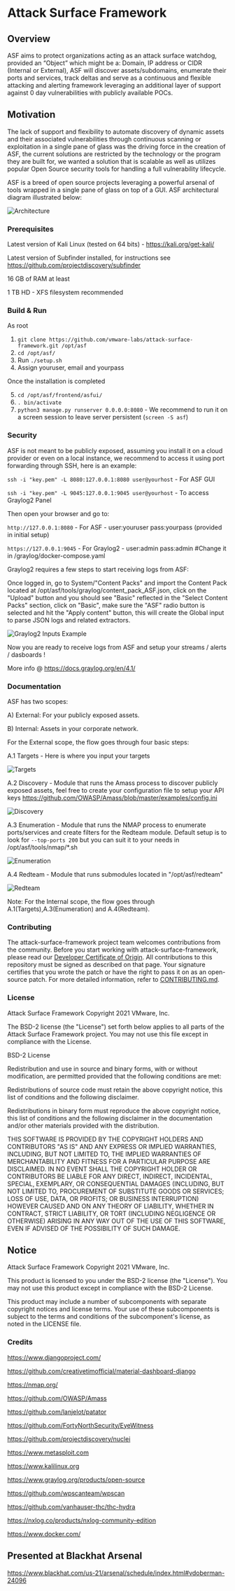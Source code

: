 # Attack Surface Framework 

## Overview

ASF aims to protect organizations acting as an attack surface watchdog, provided an “Object” which might be a: Domain, IP address or CIDR (Internal or External), ASF will discover assets/subdomains, enumerate their ports and services, track deltas and serve as a continuous and flexible attacking and alerting framework leveraging an additional layer of support against 0 day vulnerabilities with publicly available POCs.

## Motivation

The lack of support and flexibility to automate discovery of dynamic assets and their associated vulnerabilities through continuous scanning or exploitation in a single pane of glass was the driving force in the creation of ASF, the current solutions are restricted by the technology or the program they are built for, we wanted a solution that is scalable as well as utilizes popular Open Source security tools for handling a full vulnerability lifecycle.

ASF is a breed of open source projects leveraging a powerful arsenal of tools wrapped in a single pane of glass on top of a GUI. ASF architectural diagram illustrated below:

![Architecture](images/architecture.png)

### Prerequisites

Latest version of Kali Linux (tested on 64 bits) - https://kali.org/get-kali/

Latest version of Subfinder installed, for instructions see https://github.com/projectdiscovery/subfinder

16 GB of RAM at least

1 TB HD - XFS filesystem recommended

### Build & Run

As root

1. `git clone https://github.com/vmware-labs/attack-surface-framework.git /opt/asf`
2. `cd /opt/asf/`
3. Run `./setup.sh`
4. Assign youruser, email and yourpass

Once the installation is completed

5. `cd /opt/asf/frontend/asfui/`
6. `. bin/activate`
7. `python3 manage.py runserver 0.0.0.0:8080` - We recommend to run it on a screen session to leave server persistent (`screen -S asf`)

### Security

ASF is not meant to be publicly exposed, assuming you install it on a cloud provider or even on a local instance, we recommend to access it using port forwarding through SSH, here is an example:

`ssh -i "key.pem" -L 8080:127.0.0.1:8080 user@yourhost` - For ASF GUI

`ssh -i "key.pem" -L 9045:127.0.0.1:9045 user@yourhost` - To access Graylog2 Panel

Then open your browser and go to: 

`http://127.0.0.1:8080` - For ASF - user:youruser pass:yourpass (provided in initial setup)

`https://127.0.0.1:9045` - For Graylog2 - user:admin pass:admin #Change it in /graylog/docker-compose.yaml

Graylog2 requires a few steps to start receiving logs from ASF: 

Once logged in, go to System/"Content Packs" and import the Content Pack located at /opt/asf/tools/graylog/content_pack_ASF.json, click on the "Upload" button and you should see "Basic" reflected in the "Select Content Packs" section, click on "Basic", make sure the "ASF" radio button is selected and hit the "Apply content" button, this will create the Global input to parse JSON logs and related extractors. 

![Graylog2 Inputs Example](images/Graylog_content_pack.jpg)

Now you are ready to receive logs from ASF and setup your streams / alerts / dasboards ! 

More info @ https://docs.graylog.org/en/4.1/ 

### Documentation

ASF has two scopes:

A) External: For your publicly exposed assets.

B) Internal: Assets in your corporate network.

For the External scope, the flow goes through four basic steps: 

A.1 Targets - Here is where you input your targets

![Targets](images/Targets.jpg)

A.2 Discovery - Module that runs the Amass process to discover publicly exposed assets, feel free to create your configuration file to setup your API keys https://github.com/OWASP/Amass/blob/master/examples/config.ini

![Discovery](images/Discovery.jpg)

A.3 Enumeration - Module that runs the NMAP process to enumerate ports/services and create filters for the Redteam module. Default setup is to look for `--top-ports 200` but you can suit it to your needs in /opt/asf/tools/nmap/*.sh

![Enumeration](images/Enumeration.jpg)

A.4 Redteam - Module that runs submodules located in "/opt/asf/redteam"

![Redteam](images/Redteam.jpg)

Note: For the Internal scope, the flow goes through A.1(Targets),A.3(Enumeration) and A.4(Redteam). 

### Contributing

The attack-surface-framework project team welcomes contributions from the community. Before you start working with attack-surface-framework, please
read our [Developer Certificate of Origin](https://cla.vmware.com/dco). All contributions to this repository must be
signed as described on that page. Your signature certifies that you wrote the patch or have the right to pass it on
as an open-source patch. For more detailed information, refer to [CONTRIBUTING.md](CONTRIBUTING.md).

### License

Attack Surface Framework
Copyright 2021 VMware, Inc.

The BSD-2 license (the "License") set forth below applies to all parts of the Attack Surface Framework project. You may not use this file except in compliance with the License.

BSD-2 License 

Redistribution and use in source and binary forms, with or without modification, are permitted provided that the following conditions are met:

Redistributions of source code must retain the above copyright notice, this list of conditions and the following disclaimer.

Redistributions in binary form must reproduce the above copyright notice, this list of conditions and the following disclaimer in the documentation and/or other materials provided with the distribution.

THIS SOFTWARE IS PROVIDED BY THE COPYRIGHT HOLDERS AND CONTRIBUTORS "AS IS" AND ANY EXPRESS OR IMPLIED WARRANTIES, INCLUDING, BUT NOT LIMITED TO, THE IMPLIED WARRANTIES OF MERCHANTABILITY AND FITNESS FOR A PARTICULAR PURPOSE ARE DISCLAIMED. IN NO EVENT SHALL THE COPYRIGHT HOLDER OR CONTRIBUTORS BE LIABLE FOR ANY DIRECT, INDIRECT, INCIDENTAL, SPECIAL, EXEMPLARY, OR CONSEQUENTIAL DAMAGES (INCLUDING, BUT NOT LIMITED TO, PROCUREMENT OF SUBSTITUTE GOODS OR SERVICES; LOSS OF USE, DATA, OR PROFITS; OR BUSINESS INTERRUPTION) HOWEVER CAUSED AND ON ANY THEORY OF LIABILITY, WHETHER IN CONTRACT, STRICT LIABILITY, OR TORT (INCLUDING NEGLIGENCE OR OTHERWISE) ARISING IN ANY WAY OUT OF THE USE OF THIS SOFTWARE, EVEN IF ADVISED OF THE POSSIBILITY OF SUCH DAMAGE.

## Notice

Attack Surface Framework
Copyright 2021 VMware, Inc.

This product is licensed to you under the BSD-2 license (the "License"). You may not use this product except in compliance with the BSD-2 License.  

This product may include a number of subcomponents with separate copyright notices and license terms. Your use of these subcomponents is subject to the terms and conditions of the subcomponent's license, as noted in the LICENSE file. 

### Credits

https://www.djangoproject.com/

https://github.com/creativetimofficial/material-dashboard-django

https://nmap.org/

https://github.com/OWASP/Amass

https://github.com/lanjelot/patator

https://github.com/FortyNorthSecurity/EyeWitness

https://github.com/projectdiscovery/nuclei

https://www.metasploit.com

https://www.kalilinux.org

https://www.graylog.org/products/open-source

https://github.com/wpscanteam/wpscan

https://github.com/vanhauser-thc/thc-hydra

https://nxlog.co/products/nxlog-community-edition

https://www.docker.com/

## Presented at Blackhat Arsenal

https://www.blackhat.com/us-21/arsenal/schedule/index.html#vdoberman-24096
